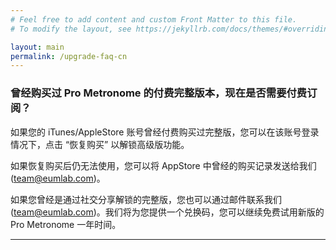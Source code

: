 ```yaml
---
# Feel free to add content and custom Front Matter to this file.
# To modify the layout, see https://jekyllrb.com/docs/themes/#overriding-theme-defaults

layout: main
permalink: /upgrade-faq-cn
---
```

### 曾经购买过 Pro Metronome 的付费完整版本，现在是否需要付费订阅？

如果您的 iTunes/AppleStore 账号曾经付费购买过完整版，您可以在该账号登录情况下，点击 “恢复购买” 以解锁高级版功能。

如果恢复购买后仍无法使用，您可以将 AppStore 中曾经的购买记录发送给我们(<team@eumlab.com>)。

如果您曾经是通过社交分享解锁的完整版，您也可以通过邮件联系我们(<team@eumlab.com>)。我们将为您提供一个兑换码，您可以继续免费试用新版的 Pro Metronome 一年时间。

---
